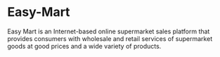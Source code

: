 # Easy-Mart
Easy Mart is an Internet-based online supermarket sales platform that provides consumers with wholesale and retail services of supermarket goods at good prices and a wide variety of products. 
